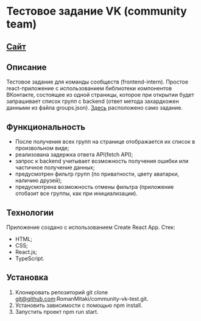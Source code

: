 # Тестовое задание VK (community team)
## [Сайт](https://romanmitaki.github.io/community-vk-test/)
## Описание

Тестовое задание для команды сообществ (frontend-intern).
Простое react-приложение с использованием библиотеки компонентов ВКонтакте, состоящее из одной страницы, которое при открытии будет запрашивает список групп с backend (ответ метода захардкожен данными из файла groups.json).
[Здесь](https://github.com/3all/vkTest/blob/master/README.md) расположено само задание.

## Функциональность

- После получения всех групп на странице отображается их список в произвольном виде;
- реализована задержка ответа API(fetch API);
- запрос к backend учитывает возможность получения ошибки или частичное получение данных;
- предусмотрен фильтр групп (по приватности, цвету аватарки, наличию друзей);
- предусмотрена возможность отмены фильтра (приложение отобазит все группы, как при инициализации).

## Технологии

Приложение создано с использованием Create React App.
Стек:

- HTML;
- CSS;
- React.js;
- TypeScript.

## Установка

1. Клонировать репозиторий git clone git@github.com:RomanMitaki/community-vk-test.git.
2. Установить зависимости с помощью npm install.
3. Запустить проект npm run start.
